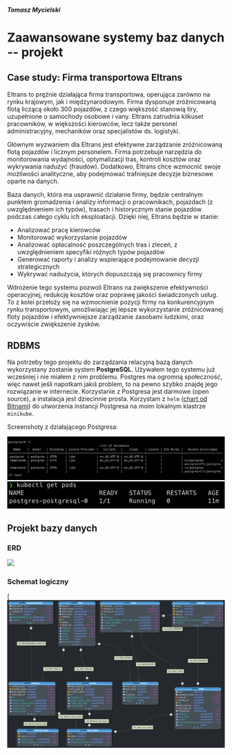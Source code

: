 ##### Tomasz Mycielski

# Zaawansowane systemy baz danych -- projekt

## Case study: Firma transportowa Eltrans

Eltrans to prężnie działająca firma transportowa, operująca zarówno na rynku krajowym, jak i międzynarodowym. Firma dysponuje zróżnicowaną flotą liczącą około 300 pojazdów, z czego większość stanowią tiry, uzupełnione o samochody osobowe i vany. Eltrans zatrudnia kilkuset pracowników, w większości kierowców, lecz także personel administracyjny, mechaników oraz specjalistów ds. logistyki.

Głównym wyzwaniem dla Eltrans jest efektywne zarządzanie zróżnicowaną flotą pojazdów i licznym personelem. Firma potrzebuje narzędzia do monitorowania wydajności, optymalizacji tras, kontroli kosztów oraz wykrywania nadużyć (fraudów). Dodatkowo, Eltrans chce wzmocnić swoje możliwości analityczne, aby podejmować trafniejsze decyzje biznesowe oparte na danych.

Baza danych, która ma usprawnić działanie firmy, będzie centralnym punktem gromadzenia i analizy informacji o pracownikach, pojazdach (z uwzględnieniem ich typów), trasach i historycznym stanie pojazdów podczas całego cyklu ich eksploatacji. Dzięki niej, Eltrans będzie w stanie:
- Analizować pracę kierowców
- Monitorować wykorzystanie pojazdów
- Analizować opłacalność poszczególnych tras i zleceń, z uwzględnieniem specyfiki różnych typów pojazdów
- Generować raporty i analizy wspierające podejmowanie decyzji strategicznych
- Wykrywać nadużycia, których dopuszczają się pracownicy firmy

Wdrożenie tego systemu pozwoli Eltrans na zwiększenie efektywności operacyjnej, redukcję kosztów oraz poprawę jakości świadczonych usług. To z kolei przełoży się na wzmocnienie pozycji firmy na konkurencyjnym rynku transportowym, umożliwiając jej lepsze wykorzystanie zróżnicowanej floty pojazdów i efektywniejsze zarządzanie zasobami ludzkimi, oraz oczywiście zwiększenie zysków.

## RDBMS

Na potrzeby tego projektu do zarządzania relacyjną bazą danych wykorzystany zostanie system **PostgreSQL**. Używałem tego systemu już wcześniej i nie miałem z nim problemu. Postgres ma ogromną społeczność, więc nawet jeśli napotkam jakiś problem, to na pewno szybko znajdę jego rozwiązanie w internecie. Korzystanie z Postgresa jest darmowe (open source), a instalacja jest dziecinnie prosta. Korzystam z `helm` ([chart od Bitnami](https://bitnami.com/stack/postgresql/helm)) do utworzenia instancji Postgresa na moim lokalnym klastrze `minikube`.

Screenshoty z działającego Postgresa:

![Działająca instancja Postgres](psql.png)
![Pod z Postgresem](postgres_pod.png)

## Projekt bazy danych

### ERD

[![](https://mermaid.ink/img/pako:eNp9ksGOgyAQhl-FzLl9AW-mkqxJ291otycvs4rVVMQAtjHquy9IWZs2WU7w55v55wdGyEXBIAAmoxovEnnWErNOSfzldmf6Ee_21MthvKeJO6Shl6MkPnv1QMP0O6EHejw5YRcmkW91jD4NtlqQWWy3YvJ9SUAy0HhlLbnXusrghZwmP85CFrK-_YO6qZ7An8Fib2O-tF5nKKXga4WN61GbyXIdDoqUQnr7Z8al9d0U6RrMGUHt2fV23itqpXqmVm8XhUyTua3xz70STbFAsAHOJMe6MC852hJjWjHOMljio7xabDYc9lqkQ5tDoGXPNiBFf6kgKLFR5tR3BWr2-AkPdf4Fgmqj0g?type=png)](https://mermaid.live/edit#pako:eNp9ksGOgyAQhl-FzLl9AW-mkqxJ291otycvs4rVVMQAtjHquy9IWZs2WU7w55v55wdGyEXBIAAmoxovEnnWErNOSfzldmf6Ee_21MthvKeJO6Shl6MkPnv1QMP0O6EHejw5YRcmkW91jD4NtlqQWWy3YvJ9SUAy0HhlLbnXusrghZwmP85CFrK-_YO6qZ7An8Fib2O-tF5nKKXga4WN61GbyXIdDoqUQnr7Z8al9d0U6RrMGUHt2fV23itqpXqmVm8XhUyTua3xz70STbFAsAHOJMe6MC852hJjWjHOMljio7xabDYc9lqkQ5tDoGXPNiBFf6kgKLFR5tR3BWr2-AkPdf4Fgmqj0g)

### Schemat logiczny

[![](baza-erd.png)
